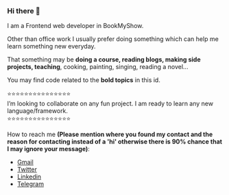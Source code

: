 ### Hi there 👋

I am a Frontend web developer in BookMyShow.

Other than office work I usually prefer doing something which can help me learn something new everyday.

That something may be **doing a course, reading blogs, making side projects, teaching**, cooking, painting, singing, reading a novel...

You may find code related to the **bold topics** in this id.

⭐⭐⭐⭐⭐⭐⭐⭐⭐⭐⭐⭐⭐⭐⭐\
I’m looking to collaborate on any fun project. I am ready to learn any new language/framework.\
⭐⭐⭐⭐⭐⭐⭐⭐⭐⭐⭐⭐⭐⭐⭐

How to reach me **(Please mention where you found my contact and the reason for contacting instead of a 'hi' otherwise there is 90% chance that I may ignore your message)**:
- [Gmail](mailto:shreyasakshi96@gmail.com)
- [Twitter](https://twitter.com/shreyasakshi96)
- [Linkedin](https://www.linkedin.com/in/sakshishreya/)
- [Telegram](https://t.me/shreyasakshi96)
